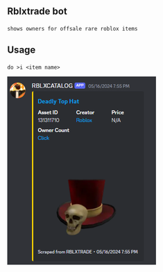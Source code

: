 ## Rblxtrade bot 
`shows owners for offsale rare roblox items`

## Usage

`do >i <item name>`

![Screenshot](image.png)
